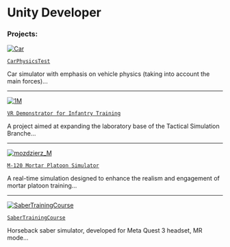 # Unity Developer
### Projects:

[![Car](https://github.com/user-attachments/assets/595e41c4-589d-4dda-9716-ac916874ecf8)](https://codecanter.github.io/portfolio/carphysicstest/)

[`CarPhysicsTest`](https://codecanter.github.io/portfolio/carphysicstest/)

Car simulator with emphasis on vehicle physics (taking into account the main forces)...

---

[![1M](https://github.com/user-attachments/assets/3760bb5b-af05-481f-a980-e05139a9a171)](https://codecanter.github.io/portfolio/berylvr/)

[`VR Demonstrator for Infantry Training`](https://codecanter.github.io/portfolio/berylvr/)

A project aimed at expanding the laboratory base of the Tactical Simulation Branche...

---

[![mozdzierz_M](https://github.com/user-attachments/assets/edf93ed8-25af-4d80-83a6-c7affafd028b)](https://codecanter.github.io/portfolio/m120/)

[`M-120 Mortar Platoon Simulator`](https://codecanter.github.io/portfolio/m120/)

A real-time simulation designed to enhance the realism 
and engagement of mortar platoon training...

---

[![SaberTrainingCourse](https://github.com/user-attachments/assets/ce5fde06-db72-440e-a638-7d9491cb3932)](https://codecanter.github.io/portfolio/sabertrainingcourse/)

[`SaberTrainingCourse`](https://codecanter.github.io/portfolio/sabertrainingcourse/)

Horseback saber simulator, developed for Meta Quest 3 headset, MR mode...
